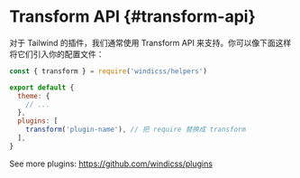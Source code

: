# Transform API {#transform-api}

对于 Tailwind 的插件，我们通常使用 Transform API 来支持。你可以像下面这样将它们引入你的配置文件：

```js windi.config.js
const { transform } = require('windicss/helpers')

export default {
  theme: {
    // ...
  },
  plugins: [
    transform('plugin-name'), // 把 require 替换成 transform
  ],
}
```

See more plugins: https://github.com/windicss/plugins

